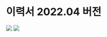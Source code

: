 # 이력서 2022.04 버전

<img src ="https://eunmik.github.io/bonita.github.io/assets/img/2022/0516/1.png">


<img src ="https://eunmik.github.io/bonita.github.io/assets/img/2022/0516/2.png">